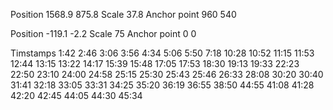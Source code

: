 Position      1568.9  875.8
Scale         37.8
Anchor point  960     540

Position      -119.1  -2.2
Scale         75
Anchor point  0       0

Timstamps
 1:42
 2:46
 3:06
 3:56
 4:34
 5:06
 5:50
 7:18
10:28
10:52
11:15
11:53
12:44
13:15
13:22
14:17
15:39
15:48
17:05
17:53
18:30
19:13
19:33
22:23
22:50
23:10
24:00
24:58
25:15
25:30
25:43
25:46
26:33
28:08
30:20
30:40
31:41
32:18
33:05
33:31
34:25
35:20
36:19
36:55
38:50
44:55
41:08
41:28
42:20
42:45
44:05
44:30
45:34
